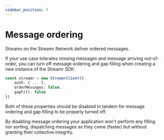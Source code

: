 ```yaml
---
sidebar_position: 7
---
```


# Message ordering
Streams on the Streamr Network deliver ordered messages.
 
If your use case tolerates missing messages and message arriving out-of-order, you can turn off message ordering and gap filling when creating a new instance of the Streamr SDK:

```ts
const streamr = new StreamrClient({
    auth: { ... },
    orderMessages: false,
    gapFill: false
})
```

Both of these properties should be disabled in tandem for message ordering and gap filling to be properly turned off.

By disabling message ordering your application won't perform any filling nor sorting, dispatching messages as they come (faster) but without granting their collective integrity.

